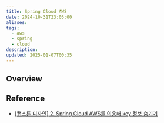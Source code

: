 ```yaml
---
title: Spring Cloud AWS
date: 2024-10-31T23:05:00
aliases: 
tags:
  - aws
  - spring
  - cloud
description: 
updated: 2025-01-07T00:35
---
```


## Overview

## Reference

- [\[캡스톤 디자인\] 2. Spring Cloud AWS를 이용해 key 정보 숨기기](https://velog.io/@pshsh910/AWS-Spring-Cloud-AWS%EB%A5%BC-%EC%9D%B4%EC%9A%A9%ED%95%B4-key-%EC%A0%95%EB%B3%B4-%EC%88%A8%EA%B8%B0%EA%B8%B0)
